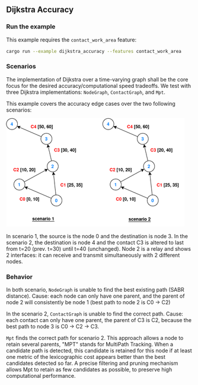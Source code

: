 ## Dijkstra Accuracy


### Run the example

This example requires the `contact_work_area` feature:
```bash
cargo run --example dijkstra_accuracy --features contact_work_area
```

### Scenarios

The implementation of Dijkstra over a time-varying graph shall be the core focus for the desired accuracy/computational speed tradeoffs. We test with three Dijkstra implementations: `NodeGraph`, `ContactGraph`, and `Mpt`.

This example covers the accuracy edge cases over the two following scenarios:

![Description](dijkstra_edge_cases.png)

In scenario 1, the source is the node 0 and the destination is node 3. In the scenario 2, the destination is node 4 and the contact C3 is altered to last from t=20 (prev. t=30) until t=40 (unchanged). Node 2 is a relay and shows 2 interfaces: it can receive and transmit simultaneously with 2 different nodes.


### Behavior

In both scenario, `NodeGraph` is unable to find the best existing path (SABR distance). Cause: each node can only have one parent, and the parent of node 2 will consistently be node 1 (best path to node 2 is C0 -> C2)

In the scenario 2, `ContactGraph` is unable to find the correct path. Cause: each contact can only have one parent, the parent of C3 is C2, because the best path to node 3 is C0 -> C2 -> C3.

`Mpt` finds the correct path for scenario 2. This approach allows a node to retain several parents, "MPT" stands for MultiPath Tracking. When a candidate path is detected, this candidate is retained for this node if at least one metric of the lexicographic cost appears better than the best candidates detected so far. A precise filtering and pruning mechanism allows Mpt to retain as few candidates as possible, to preserve high computational performance.